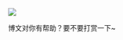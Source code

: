 <div class="tip">
	<a href="{{ site.baseurl }}/tip">
		<img id="peachBlossom" src="{{ site.url }}/{{ site.baseurl }}/imgs/peachBlossom.png">
	</a>
	<P>博文对你有帮助？要不要打赏一下~</P>
</div>